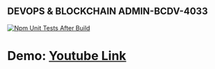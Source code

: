 ﻿## DEVOPS & BLOCKCHAIN ADMIN-BCDV-4033

[![Npm Unit Tests After Build](https://github.com/anis-vahora/DEVOPS-BCDV-4033/actions/workflows/Task6_workflow.yml/badge.svg)](https://github.com/anis-vahora/DEVOPS-BCDV-4033/actions/workflows/Task6_workflow.yml)


# Demo: [Youtube Link](https://youtu.be/krYRatV-CyU)
